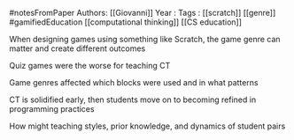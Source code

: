 #notesFromPaper
Authors: [[Giovanni]]
Year   :
Tags   : [[scratch]] [[genre]] #gamifiedEducation [[computational thinking]] [[CS education]]

When designing games using something like Scratch, the game genre can matter and create different outcomes

Quiz games were the worse for teaching CT

Game genres affected which blocks were used and in what patterns

CT is solidified early, then students move on to becoming refined in programming practices

How might teaching styles, prior knowledge, and dynamics of student pairs
